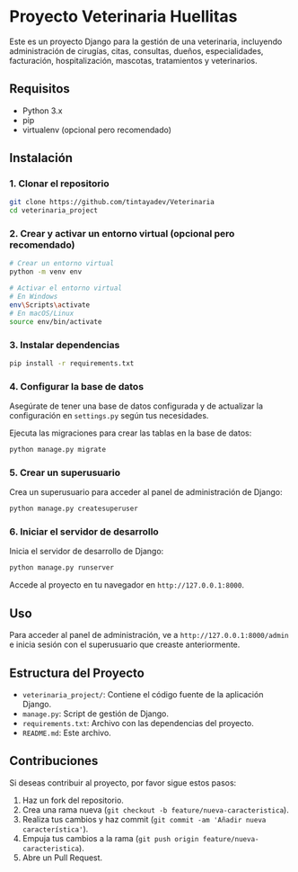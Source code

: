 # Proyecto Veterinaria Huellitas

Este es un proyecto Django para la gestión de una veterinaria, incluyendo administración de cirugías, citas, consultas, dueños, especialidades, facturación, hospitalización, mascotas, tratamientos y veterinarios.

## Requisitos

- Python 3.x
- pip
- virtualenv (opcional pero recomendado)

## Instalación

### 1. Clonar el repositorio

```bash
git clone https://github.com/tintayadev/Veterinaria
cd veterinaria_project
```

### 2. Crear y activar un entorno virtual (opcional pero recomendado)

```bash
# Crear un entorno virtual
python -m venv env

# Activar el entorno virtual
# En Windows
env\Scripts\activate
# En macOS/Linux
source env/bin/activate
```

### 3. Instalar dependencias

```bash
pip install -r requirements.txt
```

### 4. Configurar la base de datos

Asegúrate de tener una base de datos configurada y de actualizar la configuración en `settings.py` según tus necesidades.

Ejecuta las migraciones para crear las tablas en la base de datos:

```bash
python manage.py migrate
```

### 5. Crear un superusuario

Crea un superusuario para acceder al panel de administración de Django:

```bash
python manage.py createsuperuser
```


### 6. Iniciar el servidor de desarrollo

Inicia el servidor de desarrollo de Django:

```bash
python manage.py runserver
```

Accede al proyecto en tu navegador en `http://127.0.0.1:8000`.

## Uso

Para acceder al panel de administración, ve a `http://127.0.0.1:8000/admin` e inicia sesión con el superusuario que creaste anteriormente.

## Estructura del Proyecto

- `veterinaria_project/`: Contiene el código fuente de la aplicación Django.
- `manage.py`: Script de gestión de Django.
- `requirements.txt`: Archivo con las dependencias del proyecto.
- `README.md`: Este archivo.

## Contribuciones

Si deseas contribuir al proyecto, por favor sigue estos pasos:

1. Haz un fork del repositorio.
2. Crea una rama nueva (`git checkout -b feature/nueva-caracteristica`).
3. Realiza tus cambios y haz commit (`git commit -am 'Añadir nueva característica'`).
4. Empuja tus cambios a la rama (`git push origin feature/nueva-caracteristica`).
5. Abre un Pull Request.

